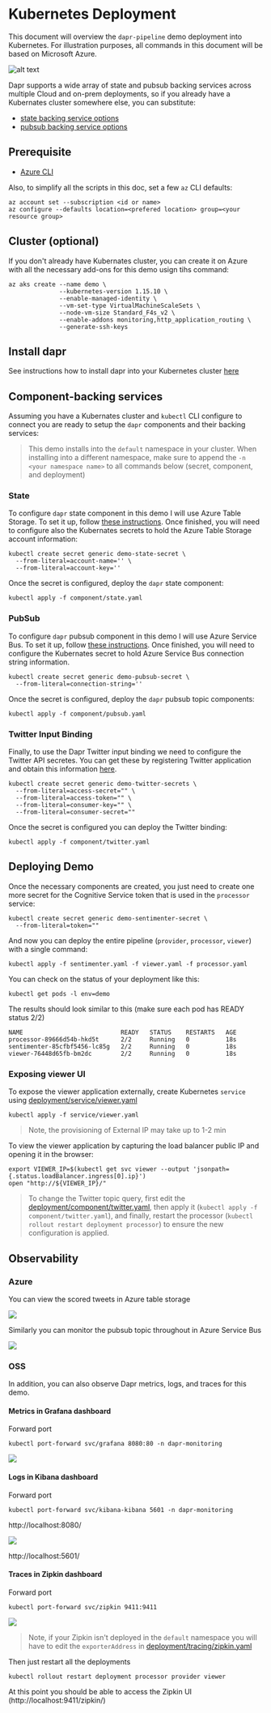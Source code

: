 # Kubernetes Deployment

This document will overview the `dapr-pipeline` demo deployment into Kubernetes. For illustration purposes, all commands in this document will be based on Microsoft Azure. 

![alt text](../resource/image/overview-k8s.png "Kubernetes Pipeline Overview")

Dapr supports a wide array of state and pubsub backing services across multiple Cloud and on-prem deployments, so if you already have a Kubernates cluster somewhere else, you can substitute:

* [state backing service options](https://github.com/dapr/docs/tree/master/howto/setup-state-store)
* [pubsub backing service options](https://github.com/dapr/docs/tree/master/howto/setup-pub-sub-message-broker) 

## Prerequisite

* [Azure CLI](https://docs.microsoft.com/en-us/cli/azure/install-azure-cli?view=azure-cli-latest)

Also, to simplify all the scripts in this doc, set a few `az` CLI defaults:

```shell
az account set --subscription <id or name>
az configure --defaults location=<prefered location> group=<your resource group>
```

## Cluster (optional)

If you don't already have Kubernates cluster, you can create it on Azure with all the necessary add-ons for this demo usign tihs command:

```shell
az aks create --name demo \
              --kubernetes-version 1.15.10 \
              --enable-managed-identity \
              --vm-set-type VirtualMachineScaleSets \
              --node-vm-size Standard_F4s_v2 \
              --enable-addons monitoring,http_application_routing \
              --generate-ssh-keys
```

## Install dapr

See instructions how to install dapr into your Kubernetes cluster [here](https://github.com/dapr/docs/blob/master/getting-started/environment-setup.md#installing-dapr-on-a-kubernetes-cluster)

## Component-backing services 

Assuming you have a Kubernates cluster and `kubectl` CLI configure to connect you are ready to setup the `dapr` components and their backing services:

> This demo installs into the `default` namespace in your cluster. When installing into a different namespace, make sure to append the `-n <your namespace name>` to all commands below (secret, component, and deployment) 

### State

To configure `dapr` state component in this demo I will use Azure Table Storage. To set it up, follow [these instructions](https://docs.microsoft.com/en-us/azure/storage/common/storage-account-create?tabs=azure-portal). Once finished, you will need to configure also the Kubernates secrets to hold the Azure Table Storage account information:

```shell
kubectl create secret generic demo-state-secret \
  --from-literal=account-name='' \
  --from-literal=account-key=''
```

Once the secret is configured, deploy the `dapr` state component:

```shell
kubectl apply -f component/state.yaml
```

### PubSub

To configure `dapr` pubsub component in this demo I will use Azure Service Bus. To set it up, follow [these instructions](https://docs.microsoft.com/en-us/azure/service-bus-messaging/service-bus-quickstart-topics-subscriptions-portal). Once finished, you will need to configure the Kubernates secret to hold Azure Service Bus connection string information. 


```shell
kubectl create secret generic demo-pubsub-secret \
  --from-literal=connection-string=''
```

Once the secret is configured, deploy the `dapr` pubsub topic components:

```shell
kubectl apply -f component/pubsub.yaml
```

### Twitter Input Binding  

Finally, to use the Dapr Twitter input binding we need to configure the Twitter API secretes. You can get these by registering Twitter application and obtain this information [here](https://developer.twitter.com/en/apps/create).

```shell
kubectl create secret generic demo-twitter-secrets \
  --from-literal=access-secret="" \
  --from-literal=access-token="" \
  --from-literal=consumer-key="" \
  --from-literal=consumer-secret=""
```

Once the secret is configured you can deploy the Twitter binding:

```shell
kubectl apply -f component/twitter.yaml
```

## Deploying Demo 

Once the necessary components are created, you just need to create one more secret for the Cognitive Service token that is used in the `processor` service: 

```shell
kubectl create secret generic demo-sentimenter-secret \
  --from-literal=token=""
```

And now you can deploy the entire pipeline (`provider`, `processor`, `viewer`) with a single command:

```shell
kubectl apply -f sentimenter.yaml -f viewer.yaml -f processor.yaml
```

You can check on the status of your deployment like this: 

```shell
kubectl get pods -l env=demo
```

The results should look similar to this (make sure each pod has READY status 2/2)

```shell
NAME                           READY   STATUS    RESTARTS   AGE
processor-89666d54b-hkd5t      2/2     Running   0          18s
sentimenter-85cfbf5456-lc85g   2/2     Running   0          18s
viewer-76448d65fb-bm2dc        2/2     Running   0          18s
```

### Exposing viewer UI

To expose the viewer application externally, create Kubernetes `service` using [deployment/service/viewer.yaml](deployment/service/viewer.yaml)

```shell
kubectl apply -f service/viewer.yaml
```

> Note, the provisioning of External IP may take up to 1-2 min 

To view the viewer application by capturing the load balancer public IP and opening it in the browser:

```shell
export VIEWER_IP=$(kubectl get svc viewer --output 'jsonpath={.status.loadBalancer.ingress[0].ip}')
open "http://${VIEWER_IP}/"
```

> To change the Twitter topic query, first edit the [deployment/component/twitter.yaml](deployment/component/twitter.yaml), then apply it (`kubectl apply -f component/twitter.yaml`), and finally, restart the processor (`kubectl rollout restart deployment processor`) to ensure the new configuration is applied. 


## Observability 

### Azure 

You can view the scored tweets in Azure table storage 

![](../resource/image/state.png)

Similarly you can monitor the pubsub topic throughout in Azure Service Bus 

![](../resource/image/pubsub.png)


### OSS

In addition, you can also observe Dapr metrics, logs, and traces for this demo. 

#### Metrics in Grafana dashboard 

Forward port

```shell
kubectl port-forward svc/grafana 8080:80 -n dapr-monitoring
```

![](../resource/image/metric.png)


#### Logs in Kibana dashboard 

Forward port 

```shell
kubectl port-forward svc/kibana-kibana 5601 -n dapr-monitoring
```

http://localhost:8080/

![](../resource/image/log.png)

http://localhost:5601/

#### Traces in Zipkin dashboard 

Forward port 

```shell
kubectl port-forward svc/zipkin 9411:9411
```

![](../resource/image/trace.png)


> Note, if your Zipkin isn't deployed in the `default` namespace you will have to edit the `exporterAddress` in [deployment/tracing/zipkin.yaml](deployment/tracing/zipkin.yaml)


Then just restart all the deployments 

```shell
kubectl rollout restart deployment processor provider viewer
```

At this point you should be able to access the Zipkin UI (http://localhost:9411/zipkin/)






